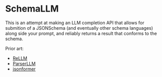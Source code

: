# SchemaLLM

This is an attempt at making an LLM completion API that allows for submition of a JSONSchema (and eventually other schema languages) along side your prompt, and reliably returns a result that conforms to the schema.

Prior art:
* [ReLLM](https://github.com/r2d4/rellm)
* [ParserLLM](https://github.com/r2d4/parserllm)
* [jsonformer](https://github.com/1rgs/jsonformer)
